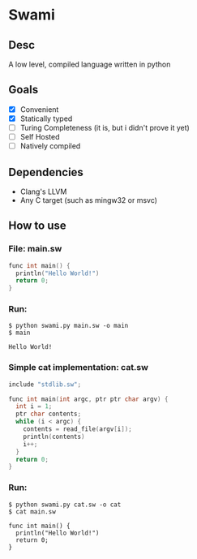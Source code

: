 # Swami
## Desc
A low level, compiled language written in python
## Goals
- [x] Convenient
- [x] Statically typed
- [ ] Turing Completeness (it is, but i didn't prove it yet)
- [ ] Self Hosted
- [ ] Natively compiled
## Dependencies
- Clang's LLVM
- Any C target (such as mingw32 or msvc)
## How to use
### File: main.sw
```c
func int main() {
  println("Hello World!")
  return 0;
}
```
### Run:
```
$ python swami.py main.sw -o main
$ main

Hello World!
```
### Simple cat implementation: cat.sw
```c
include "stdlib.sw";

func int main(int argc, ptr ptr char argv) {
  int i = 1;
  ptr char contents;
  while (i < argc) {
    contents = read_file(argv[i]);
    println(contents)
    i++;
  }
  return 0;
}
```
### Run:
```
$ python swami.py cat.sw -o cat
$ cat main.sw

func int main() {
  println("Hello World!")
  return 0;
}
```